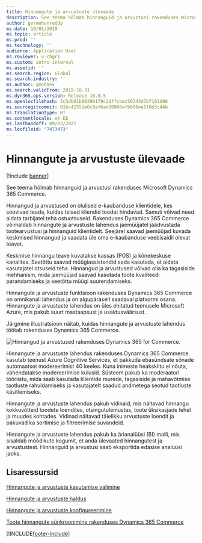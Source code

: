 ```yaml
---
title: Hinnangute ja arvustuste ülevaade
description: See teema hõlmab hinnanguid ja arvustusi rakenduses Microsoft Dynamics 365 Commerce.
author: gvrmohanreddy
ms.date: 10/01/2019
ms.topic: article
ms.prod: ''
ms.technology: ''
audience: Application User
ms.reviewer: v-chgri
ms.custom: intro-internal
ms.assetid: ''
ms.search.region: Global
ms.search.industry: ''
ms.author: gmohanv
ms.search.validFrom: 2019-10-31
ms.dyn365.ops.version: Release 10.0.5
ms.openlocfilehash: 3c5db01b00390179c2dffcbec50343d7b7101d96
ms.sourcegitcommit: 81bc42551e6c9af6ad38908afb606ee1f8d3c44b
ms.translationtype: HT
ms.contentlocale: et-EE
ms.lasthandoff: 09/03/2021
ms.locfileid: "7473473"
---
```

# <a name="ratings-and-reviews-overview"></a>Hinnangute ja arvustuste ülevaade

[!include [banner](includes/banner.md)]

See teema hõlmab hinnanguid ja arvustusi rakenduses Microsoft Dynamics 365 Commerce.

Hinnangud ja arvustused on olulised e-kaubanduse klientidele, kes soovivad teada, kuidas teised kliendid toodet hindavad. Samuti võivad need aidata tarbijatel teha ostuotsuseid. Rakenduses Dynamics 365 Commerce võimaldab hinnangute ja arvustuste lahendus jaemüüjatel jäädvustada tootearvustusi ja hinnanguid klientidelt. Seejärel saavad jaemüüjad kuvada keskmised hinnangud ja vaadata üle oma e-kaubanduse veebisaidil olevat teavet.

Keskmise hinnangu teave kuvatakse kassas (POS) ja kõnekeskuse kanalites. Seetõttu saavad müügiassistendid seda kasutada, et aidata kasutajatel otsuseid teha. Hinnangud ja arvustused võivad olla ka tagasiside mehhanism, mida jaemüüjad saavad kasutada toote kvaliteedi parandamiseks ja seetõttu müügi suurendamiseks.

Hinnangute ja arvustuste funktsioon rakenduses Dynamics 365 Commerce on omnikanali lahendus ja on algupäraselt saadaval platvormi osana. Hinnangute ja arvustuste lahendus on üles ehitatud teenusele Microsoft Azure, mis pakub suurt mastaapsust ja usaldusväärsust.

Järgmine illustratsioon näitab, kuidas hinnangute ja arvustuste lahendus töötab rakenduses Dynamics 365 Commerce.

![Hinnangud ja arvustused rakenduses Dynamics 365 for Commerce.](media/Dynamics-365-Commerce-Ratings-and-Reviews-Overview.jpg)

Hinnangute ja arvustuste lahendus rakenduses Dynamics 365 Commerce kasutab teenust Azure Cognitive Services, et pakkuda ebasündsate sõnade automaatset modereerimist 40 keeles. Kuna inimeste heakskiitu ei nõuta, vähendatakse modereerimise kulusid. Süsteem pakub ka moderaatori tööriistu, mida saab kasutada klientide murede, tagasiside ja mahavõtmise taotluste rahuldamiseks ja kasutajatelt saadud andmetega seotud taotluste käsitlemiseks.

Hinnangute ja arvustuste lahendus pakub vidinaid, mis näitavad hinnangu kokkuvõtteid toodete loendites, otsingutulemustes, toote üksikasjade lehel ja muudes kohtades. Vidinad näitavad täielikku arvustuste loendit ja pakuvad ka sortimise ja filtreerimise suvandeid.

Hinnangute ja arvustuste lahendus pakub ka ärianalüüsi (BI) malli, mis sisaldab mõõdikute kogumit, et anda ülevaated hinnangutest ja arvustustest. Hinnanguid ja arvustusi saab eksportida edasise analüüsi jaoks.

## <a name="additional-resources"></a>Lisaressursid

[Hinnangute ja arvustuste kasutamise valimine](opt-in-ratings-reviews.md)

[Hinnangute ja arvustuste haldus](manage-reviews.md)

[Hinnangute ja arvustuste konfigureerimine](configure-ratings-reviews.md)

[Toote hinnangute sünkroonimine rakenduses Dynamics 365 Commerce](sync-product-ratings.md)


[!INCLUDE[footer-include](../includes/footer-banner.md)]
